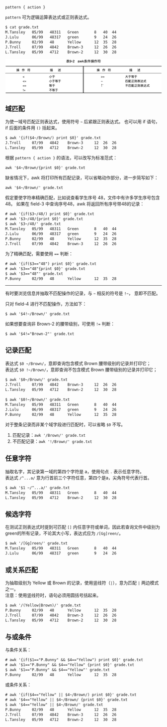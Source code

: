 
```
pattern { action }
```

`pattern` 可为逻辑运算表达式或正则表达式。

```
$ cat grade.txt
M.Tansley   05/99   48311   Green       8   40  44
J.Lulu      06/99   48317   green       9   24  26
P.Bunny     02/99   48      Yellow      12  35  28
J.Troll     07/99   4842    Brown-3     12  26  26
L.Tansley   05/99   4712    Brown-2     12  30  28
```

![awk-cond-op](./images/awk-cond-op.png)

## 域匹配

为使一域号匹配正则表达式，使用符号 `~` 后紧跟正则表达式。
也可以用 if 语句，if 后面的条件用 `()` 括起来。

```
$ awk '{if($4~/Brown/) print $0}' grade.txt
J.Troll     07/99   4842    Brown-3     12  26  26
L.Tansley   05/99   4712    Brown-2     12  30  28
```

根据 `pattern { action }` 的语法，可以改写为标准范式：

```
awk '$4~/Brown/{print $0}' grade.txt
```

缺省情况下，awk 将打印所有匹配记录，可以省略动作部分，进一步简写如下：

```
awk '$4~/Brown/' grade.txt
```

假定要使字符串精确匹配，比如说查看学生序号 48，文件中有许多学生序号包含 48。
如果在 field-3 中查询序号48，awk 将返回所有序号带48的记录：

```
# awk '{if($3~/48/) print $0}' grade.txt
# awk '$3~/48/{print $0}' grade.txt
$ awk '$3~/48/' grade.txt
M.Tansley   05/99   48311   Green       8   40  44
J.Lulu      06/99   48317   green       9   24  26
P.Bunny     02/99   48      Yellow      12  35  28
J.Troll     07/99   4842    Brown-3     12  26  26
```

为了精确匹配，需要使用 `==` 判断：

```
# awk '{if($3=="48") print $0}' grade.txt
# awk '$3=="48"{print $0}' grade.txt
$ awk '$3=="48"' grade.txt
P.Bunny     02/99   48      Yellow      12  35  28
```

---

有时要浏览信息并抽取不匹配操作的记录，与 `~` 相反的符号是 `!~`， 意即不匹配。  

只对 field-4 进行不匹配操作，方法如下：

```
$ awk '$4!~/Brown/' grade.txt
```

如果想要查询非 Brown-2 的腰带级别，可使用  `!=` 判断：

```
$ awk '$4!="Brown-2"' grade.txt
```

## 记录匹配

表达式 `$0 ~/Brown/`，意即查询包含模式 Brown 腰带级别的记录并打印它；  
表达式 `$0 !~/Brown/`，意即查询不包含模式 Brown 腰带级别的记录并打印它；  

```
$ awk '$0~/Brown/' grade.txt
J.Troll     07/99   4842    Brown-3     12  26  26
L.Tansley   05/99   4712    Brown-2     12  30  28

$ awk '$0!~/Brown/' grade.txt
M.Tansley   05/99   48311   Green       8   40  44
J.Lulu      06/99   48317   green       9   24  26
P.Bunny     02/99   48      Yellow      12  35  28
```

对于整条记录而非某个域字段进行匹配时，可以省略 `$0` 不写。

1. 匹配记录：`awk '/Brown/' grade.txt`  
2. 不匹配记录：`awk '!/Brown/' grade.txt`  

## 任意字符

抽取名字，其记录第一域的第四个字符是 a，使用句点 `.` 表示任意字符。  
表达式 `/^...a/` 意为行首前三个字符任意，第四个是a，尖角符号代表行首。  

```
$ awk '$1 ~/^...a/' grade.txt
M.Tansley   05/99   48311   Green       8   40  44
L.Tansley   05/99   4712    Brown-2     12  30  28
```

## 候选字符

在测试正则表达式时提到可匹配 `[]` 内任意字符或单词，因此若查询文件中级别为 green的所有记录，不论其大小写，表达式应为 `/[Gg]reen/`。

```
$ awk '/[Gg]reen/' grade.txt
M.Tansley   05/99   48311   Green       8   40  44
J.Lulu      06/99   48317   green       9   24  26
```

## 或关系匹配

为抽取级别为 Yellow 或 Brown 的记录，使用竖线符（`|`），意为匹配 `|` 两边模式之一。  
注意：使用竖线符时，语句必须用圆括号括起来。

```
$ awk '/(Yellow|Brown)/' grade.txt
P.Bunny     02/99   48      Yellow      12  35  28
J.Troll     07/99   4842    Brown-3     12  26  26
L.Tansley   05/99   4712    Brown-2     12  30  28
```

## 与或条件

与条件关系：

```
# awk '{if($1=="P.Bunny" && $4=="Yellow") print $0}' grade.txt
# awk '$1=="P.Bunny" && $4=="Yellow" {print $0}' grade.txt
$ awk '$1=="P.Bunny" && $4=="Yellow"' grade.txt
P.Bunny     02/99   48      Yellow      12  35  28
```

或条件关系：

```
# awk '{if($4=="Yellow" || $4~/Brown/) print $0}' grade.txt
# awk '$4=="Yellow" || $4~/Brown/ {print $0}' grade.txt
$ awk '$4=="Yellow" || $4~/Brown/' grade.txt
P.Bunny     02/99   48      Yellow      12  35  28
J.Troll     07/99   4842    Brown-3     12  26  26
L.Tansley   05/99   4712    Brown-2     12  30  28
```
